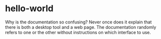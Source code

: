 # hello-world
Why is the documentation so confusing? Never once does it explain that there is both a desktop tool and a web page. The documentation randomly refers to one or the other without instructions on which interface to use.
